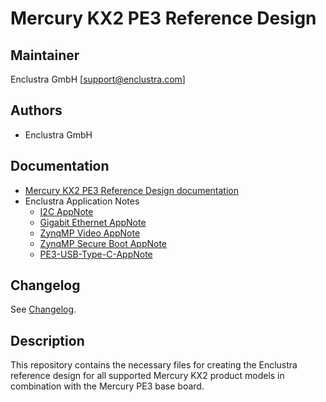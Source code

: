 # Mercury KX2 PE3 Reference Design

## Maintainer

Enclustra GmbH [support@enclustra.com]

## Authors

* Enclustra GmbH

## Documentation

* [Mercury KX2 PE3 Reference Design documentation](./doc/Mercury_KX2_PE3.pdf)
* Enclustra Application Notes
  - [I2C AppNote](https://github.com/enclustra/I2CAppNote)
  - [Gigabit Ethernet AppNote](https://github.com/enclustra/GigabitEthernetAppNote)
  - [ZynqMP Video AppNote](https://github.com/enclustra/ZynqMpVideoAppNote)
  - [ZynqMP Secure Boot AppNote](https://github.com/enclustra/ZynqMPSecureBootAppNote)
  - [PE3-USB-Type-C-AppNote](https://github.com/enclustra/PE3-USB-Type-C-AppNote)

## Changelog
See [Changelog](changelog.md).

## Description
This repository contains the necessary files for creating the Enclustra reference design for all supported Mercury KX2 product models in combination with the Mercury PE3 base board.
